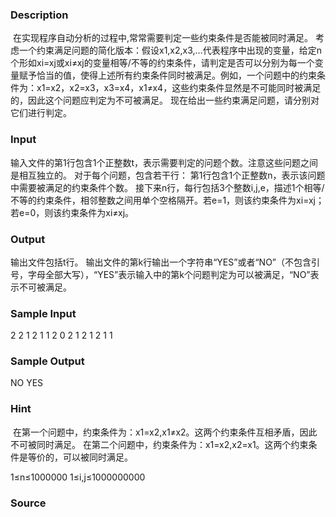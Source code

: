 
### Description
 在实现程序自动分析的过程中,常常需要判定一些约束条件是否能被同时满足。
考虑一个约束满足问题的简化版本：假设x1,x2,x3,…代表程序中出现的变量，给定n个形如xi=xj或xi≠xj的变量相等/不等的约束条件，请判定是否可以分别为每一个变量赋予恰当的值，使得上述所有约束条件同时被满足。例如，一个问题中的约束条件为：x1=x2，x2=x3，x3=x4，x1≠x4，这些约束条件显然是不可能同时被满足的，因此这个问题应判定为不可被满足。
现在给出一些约束满足问题，请分别对它们进行判定。
### Input
输入文件的第1行包含1个正整数t，表示需要判定的问题个数。注意这些问题之间是相互独立的。
对于每个问题，包含若干行：
第1行包含1个正整数n，表示该问题中需要被满足的约束条件个数。
接下来n行，每行包括3个整数i,j,e，描述1个相等/不等的约束条件，相邻整数之间用单个空格隔开。若e=1，则该约束条件为xi=xj；若e=0，则该约束条件为xi≠xj。
### Output
输出文件包括t行。
输出文件的第k行输出一个字符串“YES”或者“NO”（不包含引号，字母全部大写），“YES”表示输入中的第k个问题判定为可以被满足，“NO”表示不可被满足。
### Sample Input
2
2
1 2 1
1 2 0
2
1 2 1
2 1 1
### Sample Output
NO
YES
### Hint
 在第一个问题中，约束条件为：x1=x2,x1≠x2。这两个约束条件互相矛盾，因此不可被同时满足。
在第二个问题中，约束条件为：x1=x2,x2=x1。这两个约束条件是等价的，可以被同时满足。

1≤n≤1000000
1≤i,j≤1000000000

### Source
